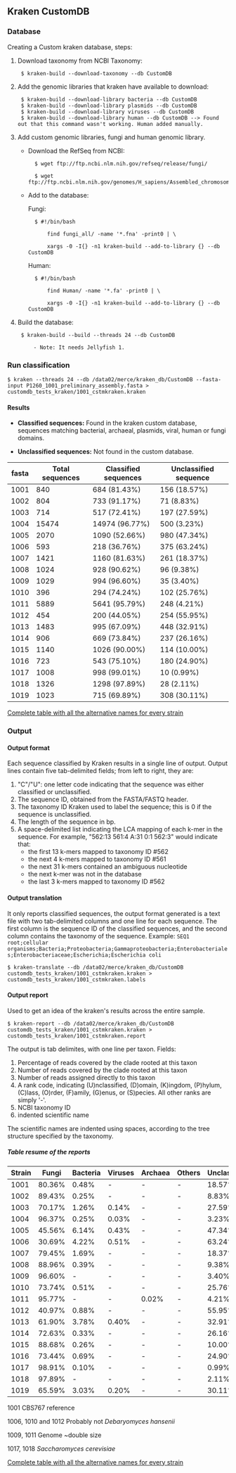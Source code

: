 ## Kraken CustomDB

### Database
Creating a Custom kraken database, steps:

1. Download taxonomy from NCBI Taxonomy:

		$ kraken-build --download-taxonomy --db CustomDB

2. Add the genomic libraries that kraken have available to download:

		$ kraken-build --download-library bacteria --db CustomDB
		$ kraken-build --download-library plasmids --db CustomDB
	 	$ kraken-build --download-library viruses --db CustomDB
		$ kraken-build --download-library human --db CustomDB --> Found out that this command wasn't working. Human added manually.

3. Add custom genomic libraries, fungi and human genomic library.

	- Download the RefSeq from NCBI: 
		
			$ wget ftp://ftp.ncbi.nlm.nih.gov/refseq/release/fungi/

			$ wget ftp://ftp.ncbi.nlm.nih.gov/genomes/H_sapiens/Assembled_chromosomes/seq/*.fa.*

	- Add to the database:

		Fungi:

			$ #!/bin/bash

				find fungi_all/ -name '*.fna' -print0 | \
        		
				xargs -0 -I{} -n1 kraken-build --add-to-library {} --db CustomDB

		Human:
		
			$ #!/bin/bash

				find Human/ -name '*.fa' -print0 | \
	
				xargs -0 -I{} -n1 kraken-build --add-to-library {} --db CustomDB	

 

4. Build the database:

		$ kraken-build --build --threads 24 --db CustomDB

			- Note: It needs Jellyfish 1. 


### Run classification

	$ kraken --threads 24 --db /data02/merce/kraken_db/CustomDB --fasta-input P1260_1001_preliminary_assembly.fasta > customdb_tests_kraken/1001_cstmkraken.kraken 

#### Results

- **Classified sequences:** Found in the kraken custom database, sequences matching bacterial, archaeal, plasmids, viral, human or fungi domains.

- **Unclassified sequences:** Not found in the custom database.  

| fasta     	| Total sequences 	| Classified sequences 	| Unclassified sequence |
|---------------|-----------------------|-----------------------|-----------------------| 
| 1001       	| 840             	| 684 (81.43%)	      	| 156 (18.57%)	        |
| 1002		| 804			| 733 (91.17%)		| 71 (8.83%)		|	
| 1003		| 714			| 517 (72.41%)		| 197 (27.59%)		|
| 1004		| 15474			| 14974 (96.77%)	| 500 (3.23%)		|
| 1005		| 2070			| 1090 (52.66%)		| 980 (47.34%)		|
| 1006		| 593			| 218 (36.76%)		| 375 (63.24%)		|
| 1007		| 1421			| 1160 (81.63%)		| 261 (18.37%)		|
| 1008		| 1024			| 928 (90.62%)		| 96 (9.38%)		|
| 1009		| 1029			| 994 (96.60%)		| 35 (3.40%)		|
| 1010		| 396			| 294 (74.24%)		| 102 (25.76%)		|
| 1011		| 5889			| 5641 (95.79%)		| 248 (4.21%)		|
| 1012		| 454			| 200 (44.05%)		| 254 (55.95%)		|
| 1013		| 1483			| 995 (67.09%)		| 448 (32.91%)		|
| 1014		| 906			| 669 (73.84%)		| 237 (26.16%)		|
| 1015		| 1140			| 1026 (90.00%)		| 114 (10.00%)		|
| 1016		| 723			| 543 (75.10%)		| 180 (24.90%)		|
| 1017		| 1008			| 998 (99.01%)		| 10 (0.99%)		|
| 1018		| 1326			| 1298 (97.89%)		| 28 (2.11%)		|
| 1019		| 1023			| 715 (69.89%)		| 308 (30.11%)		|
	
[Complete table with all the alternative names for every strain](https://github.com/The-Bioinformatics-Group/Debaryomyces_hansenii/blob/master/Work_files/Strains.md)

### Output

#### Output format

Each sequence classified by Kraken results in a single line of output. Output lines contain five tab-delimited fields; from left to right, they are:

1. "C"/"U": one letter code indicating that the sequence was either classified or unclassified.
2. The sequence ID, obtained from the FASTA/FASTQ header.
3. The taxonomy ID Kraken used to label the sequence; this is 0 if the sequence is unclassified.
4. The length of the sequence in bp.
5. A space-delimited list indicating the LCA mapping of each k-mer in the sequence. For example, "562:13 561:4 A:31 0:1 562:3" would indicate that:
	- the first 13 k-mers mapped to taxonomy ID #562
	- the next 4 k-mers mapped to taxonomy ID #561
	- the next 31 k-mers contained an ambiguous nucleotide
	- the next k-mer was not in the database
	- the last 3 k-mers mapped to taxonomy ID #562

#### Output translation

It only reports classified sequences, the output format generated is a text file with two tab-delimited columns and one line for each sequence. The first column is the sequence ID of the classified sequences, and the second column contains the taxonomy of the sequence. Example: `SEQ1  root;cellular organisms;Bacteria;Proteobacteria;Gammaproteobacteria;Enterobacteriales;Enterobacteriaceae;Escherichia;Escherichia coli`

	$ kraken-translate --db /data02/merce/kraken_db/CustomDB customdb_tests_kraken/1001_cstmkraken.kraken > customdb_tests_kraken/1001_cstmkraken.labels
	
#### Output report

Used to get an idea of the kraken's results across the entire sample.

	$ kraken-report --db /data02/merce/kraken_db/CustomDB customdb_tests_kraken/1001_cstmkraken.kraken > customdb_tests_kraken/1001_cstmkraken.report

The output is tab delimites, with one line per taxon. Fields:

1. Percentage of reads covered by the clade rooted at this taxon
2. Number of reads covered by the clade rooted at this taxon
3. Number of reads assigned directly to this taxon
4. A rank code, indicating (U)nclassified, (D)omain, (K)ingdom, (P)hylum, (C)lass, (O)rder, (F)amily, (G)enus, or (S)pecies. All other ranks are simply '-'.
5. NCBI taxonomy ID 
6. indented scientific name

The scientific names are indented using spaces, according to the tree structure specified by the taxonomy.

##### Table resume of the reports

| Strain	| Fungi		| Bacteria	| Viruses	| Archaea	| Others	| Unclassified	| Deha	|Sc    |
|---------------|---------------|---------------|---------------|---------------|---------------|---------------|-------|------|
| 1001		| 80.36%	| 0.48%		| -		| -		| -		| 18.57%	|72.98%	|00.00%|
| 1002		| 89.43%	| 0.25%		| -		| -		| -		| 8.83%		|77.49%	|00.00%|
| 1003		| 70.17%	| 1.26%		| 0.14%		| - 		| -		| 27.59%	|62.18%	|00.00%|
| 1004		| 96.37%	| 0.25%		| 0.03%		| - 		| -		| 3.23%		|95.47%	|00.00%|
| 1005		| 45.56%	| 6.14%		| 0.43%		| -		| -		| 47.34%	|38.31%	|00.00%|
| 1006		| 30.69%	| 4.22%		| 0.51%		| -		| -		| 63.24%	|22.93%	|00.00%|
| 1007		| 79.45%	| 1.69%		| -		| -		| -		| 18.37%	|69.04%	|00.00%|
| 1008		| 88.96%	| 0.39%		| -		| -		| -		| 9.38%		|75.00%	|00.00%|
| 1009		| 96.60%	| -		| - 		| -		| - 		| 3.40%		|94.17%	|00.00%|
| 1010		| 73.74%	| 0.51%		| -		| -		| -		| 25.76%	|62.88%	|00.00%|
| 1011		| 95.77%	| -		| - 		| 0.02%		| -		| 4.21%		|95.11%	|00.02%|
| 1012		| 40.97%	| 0.88%		| - 		| -		| -		| 55.95%	|31.28%	|00.22%|
| 1013		| 61.90%	| 3.78%		| 0.40%		| - 		| - 		| 32.91%	|53.14%	|00.00%|
| 1014		| 72.63%	| 0.33%		| - 		| - 		| - 		| 26.16%	|65.01%	|00.00%|
| 1015		| 88.68%	| 0.26%		| -		| -		| -		| 10.00%	|77.19%	|00.00%|
| 1016		| 73.44%	| 0.69%		| -		| -		| -		| 24.90%	|61.96%	|00.00%|
| 1017		| 98.91%	| 0.10%		| - 		| -		| - 		| 0.99%		|00.00%	|97.72%|
| 1018		| 97.89%	| -		| -		| -		| -		| 2.11%		|00.00%	|97.21%|
| 1019		| 65.59%	| 3.03%		| 0.20%		| - 		| -		| 30.11%	|57.77%	|00.20%|

1001 CBS767 reference

1006, 1010 and 1012 Probably not *Debaryomyces hansenii*

1009, 1011 Genome ~double size

1017, 1018 *Saccharomyces cerevisiae*

[Complete table with all the alternative names for every strain](https://github.com/The-Bioinformatics-Group/Debaryomyces_hansenii/blob/master/Work_files/Strains.md)
